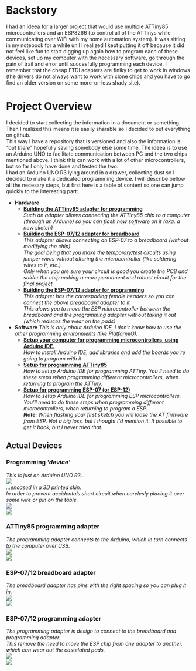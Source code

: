 # Backstory
I had an ideea for a larger project that would use multiple ATTiny85 microcontrollers and an ESP8266 (to control all of the ATTinys while communicating over WiFi with my
home automation system).
It was sitting in my notebook for a while unil I realized I kept putting it off because it did not feel like fun to start digging up again
how to program each of these devices, set up my computer with the necessary software, go through the pain of trail and error until succesfully programming each device.
I remember that the cheap FTDI adapters are finiky to get to work in windows (the drivers do not always want to work with clone chips and you have to go find an older
version on some more-or-less shady site).

# Project Overview
I decided to start collecting the information in a document or something. Then I realized this means it is easily sharable so I decided to put everything on github.  
This way I have a repository that is versioned and also the information is
*"out there"* hopefully saving somebody else some time.
The ideea is to use an Arduino UNO to facilitate communication between PC and the two chips mentioned above. I think this can work with a lot of other microcontrollers,
but so far I only have done and tested the two.  
I had an Arduino UNO R3 lying around in a drawer, collecting dust so I decided to make it a dedicated programming device.
I will describe bellow all the necesary steps, but first here is a table of content so one can jump quickly to the interesting part:
* **Hardware**  
	* **[Building the ATTiny85 adapter for programming](https://github.com/RazMake/ArduinoUNOMultiProgrammer/blob/master/Hardware/ATTin85ProgrammingAdapter.md)**  
	*Such an adapter allows connecting the ATTiny85 chip to a computer (through an Arduino) so you can flash new software on it (aka. a new sketch)*  
	* **[Building the ESP-07/12 adapter for breadboard](https://github.com/RazMake/ArduinoUNOMultiProgrammer/blob/master/Hardware/ESP07BreadboardAdapter.md)**  
	*This adapter allows connecting an ESP-07 to a breadboard (without modifying the chip).  
	The goal being that you make the temporary/test circuits using jumper wires without altering the microcontroller (like soldering wires to it, etc.).  
	Only when you are sure your circuit is good you create the PCB and solder the chip making a more permanent and robust circuit for the final project*  
	* **[Building the ESP-07/12 adapter for programming](https://github.com/RazMake/ArduinoUNOMultiProgrammer/blob/master/Hardware/ESP07ProgrammingAdapter.md)**  
	*This adapter has the correspoding female headers so you can connect the above breadboard adapter to it.  
	This alows you to move the ESP microcontroller between the breadboard and the programming adapter without taking it out (which reduces the wear on the pads)*
* **Software**
  *This is only about Arduino IDE, I don't know how to use the other programming environments (like [PlatformIO](https://platformio.org/)).*  
	* **[Setup your computer for programming microcontrollers, using Arduino IDE.](https://github.com/RazMake/ArduinoUNOMultiProgrammer/blob/master/Software/SetupArduinoIDE.md)**    
	*How to install Arduino IDE, add libraries and add the boards you're going to program with it*
	* **[Setup for programming ATTiny85](https://github.com/RazMake/ArduinoUNOMultiProgrammer/blob/master/Software/SetupForATTiny.md)**  
	*How to setup Arduino IDE for programming ATTiny. You'll need to do these steps when programming different microcontrollers, when returning to program the ATTiny.*  
	* **[Setup for programming ESP-07 (or ESP-12)](https://github.com/RazMake/ArduinoUNOMultiProgrammer/blob/master/Software/SetupForESP.md)**  
	*How to setup Arduino IDE for programming ESP microcontrollers. You'll need to do these steps when programming different microcontrollers, when returning to program a ESP.  
	**Note**: When flashing your first sketch you will loose the AT firmware from ESP. Not a big loss, but I thought I'd mention it. It possible to get it back, but I never tried that.*  

## Actual Devices
### Programming *'device'*
*This is just an Arduino UNO R3...*  
![](https://github.com/RazMake/ArduinoUNOMultiProgrammer/blob/master/Photos/ArduinoUno.jpg?raw=true)  
*...encased in a 3D printed skin.  
In order to prevent accidentals short circuit when carelesly placing it over some wire or pin on the table.*  
![](https://github.com/RazMake/ArduinoUNOMultiProgrammer/blob/master/Photos/ArduinoUno_InCase_Open.jpg?raw=true)  
![](https://github.com/RazMake/ArduinoUNOMultiProgrammer/blob/master/Photos/ArduinoUno_InCase_Closed.jpg?raw=true)  

### ATTiny85 programming adapter
*The programming adapter connects to the Arduino, which in turn connects to the computer over USB.*  
![](https://github.com/RazMake/ArduinoUNOMultiProgrammer/blob/master/Photos/ATTinyFlashingAdapter_Front.jpg?raw=true)  
![](https://github.com/RazMake/ArduinoUNOMultiProgrammer/blob/master/Photos/ATTinyFlashingAdapter_Back.jpg?raw=true)  

### ESP-07/12 breadboard adapter
*The breadboard adapter has pins with the right spacing so you can plug it in.*  
![](https://github.com/RazMake/ArduinoUNOMultiProgrammer/blob/master/Photos/ESPBreadBoardAdapter_Front.jpg?raw=true)  
![](https://github.com/RazMake/ArduinoUNOMultiProgrammer/blob/master/Photos/ESPBreadBoardAdapter_Back.jpg?raw=true)  

### ESP-07/12 programming adapter
*The programming adapter is design to connect to the breadboard and programming adapter.  
This remove the need to move the ESP chip from one adapter to another, which can wear out the castelated pads.*  
![](https://github.com/RazMake/ArduinoUNOMultiProgrammer/blob/master/Photos/?ESPFlashingAdapter_Front.jpgraw=true)  
![](https://github.com/RazMake/ArduinoUNOMultiProgrammer/blob/master/Photos/?ESPFlashingAdapter_Back.jpgraw=true)  

